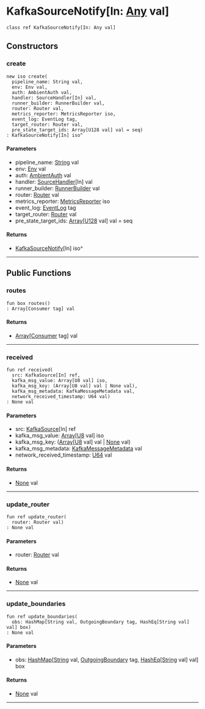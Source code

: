 # KafkaSourceNotify\[In: [Any](builtin-Any) val\]

```pony
class ref KafkaSourceNotify[In: Any val]
```

## Constructors

### create

```pony
new iso create(
  pipeline_name: String val,
  env: Env val,
  auth: AmbientAuth val,
  handler: SourceHandler[In] val,
  runner_builder: RunnerBuilder val,
  router: Router val,
  metrics_reporter: MetricsReporter iso,
  event_log: EventLog tag,
  target_router: Router val,
  pre_state_target_ids: Array[U128 val] val = seq)
: KafkaSourceNotify[In] iso^
```
#### Parameters

*   pipeline_name: [String](builtin-String) val
*   env: [Env](builtin-Env) val
*   auth: [AmbientAuth](builtin-AmbientAuth) val
*   handler: [SourceHandler](wallaroo-core-source-SourceHandler)\[In\] val
*   runner_builder: [RunnerBuilder](wallaroo-core-topology-RunnerBuilder) val
*   router: [Router](wallaroo-core-topology-Router) val
*   metrics_reporter: [MetricsReporter](wallaroo-core-metrics-MetricsReporter) iso
*   event_log: [EventLog](wallaroo-ent-recovery-EventLog) tag
*   target_router: [Router](wallaroo-core-topology-Router) val
*   pre_state_target_ids: [Array](builtin-Array)\[[U128](builtin-U128) val\] val = seq

#### Returns

* [KafkaSourceNotify](wallaroo-core-source-kafka_source-KafkaSourceNotify)\[In\] iso^

---

## Public Functions

### routes

```pony
fun box routes()
: Array[Consumer tag] val
```

#### Returns

* [Array](builtin-Array)\[[Consumer](wallaroo-core-common-Consumer) tag\] val

---

### received

```pony
fun ref received(
  src: KafkaSource[In] ref,
  kafka_msg_value: Array[U8 val] iso,
  kafka_msg_key: (Array[U8 val] val | None val),
  kafka_msg_metadata: KafkaMessageMetadata val,
  network_received_timestamp: U64 val)
: None val
```
#### Parameters

*   src: [KafkaSource](wallaroo-core-source-kafka_source-KafkaSource)\[In\] ref
*   kafka_msg_value: [Array](builtin-Array)\[[U8](builtin-U8) val\] iso
*   kafka_msg_key: ([Array](builtin-Array)\[[U8](builtin-U8) val\] val | [None](builtin-None) val)
*   kafka_msg_metadata: [KafkaMessageMetadata](pony-kafka-KafkaMessageMetadata) val
*   network_received_timestamp: [U64](builtin-U64) val

#### Returns

* [None](builtin-None) val

---

### update_router

```pony
fun ref update_router(
  router: Router val)
: None val
```
#### Parameters

*   router: [Router](wallaroo-core-topology-Router) val

#### Returns

* [None](builtin-None) val

---

### update_boundaries

```pony
fun ref update_boundaries(
  obs: HashMap[String val, OutgoingBoundary tag, HashEq[String val] val] box)
: None val
```
#### Parameters

*   obs: [HashMap](collections-HashMap)\[[String](builtin-String) val, [OutgoingBoundary](wallaroo-core-boundary-OutgoingBoundary) tag, [HashEq](collections-HashEq)\[[String](builtin-String) val\] val\] box

#### Returns

* [None](builtin-None) val

---

